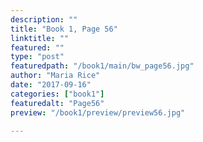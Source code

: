 ```yaml
---
description: ""
title: "Book 1, Page 56"
linktitle: ""
featured: ""
type: "post"
featuredpath: "/book1/main/bw_page56.jpg"
author: "Maria Rice"
date: "2017-09-16"
categories: ["book1"]
featuredalt: "Page56"
preview: "/book1/preview/preview56.jpg"

---
```

